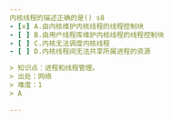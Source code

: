 ```yaml
---
内核线程的描述正确的是() s8
- [x] A.由内核维护内核线程的线程控制块
- [ ] B.由用户线程库维护内核线程的线程控制块
- [ ] C.内核无法调度内核线程
- [ ] D.内核线程间无法共享所属进程的资源

> 知识点：进程和线程管理。
> 出处：网络
> 难度：1
> A

---
```

